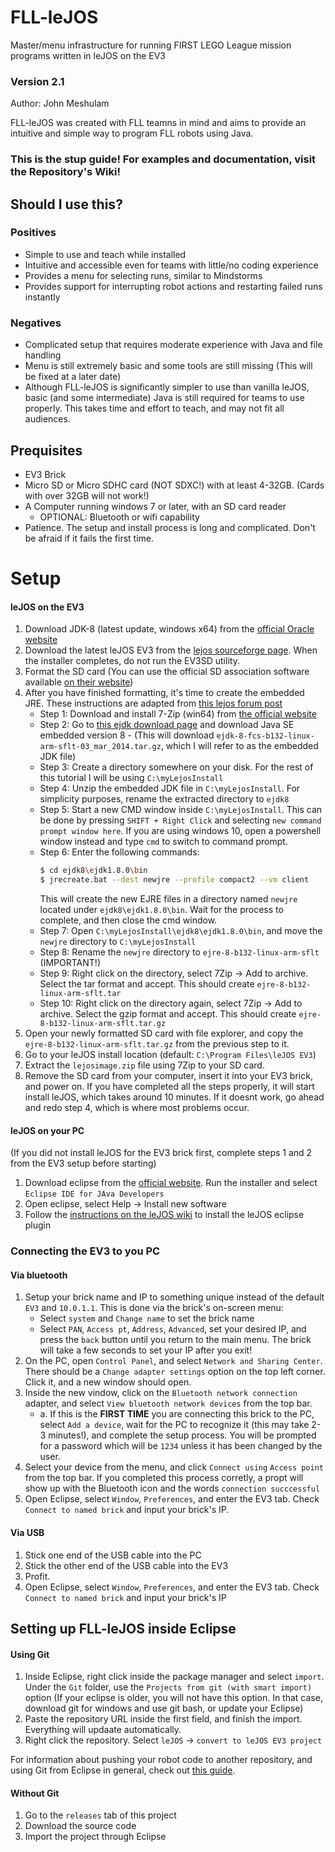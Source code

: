 # FLL-leJOS
Master/menu infrastructure for running FIRST LEGO League mission programs written in leJOS on the EV3

### Version 2.1
Author: John Meshulam

FLL-leJOS was created with FLL teamns in mind and aims to provide an intuitive and simple way to program FLL robots using Java.

### This is the stup guide! For examples and documentation, visit the Repository's Wiki!

## Should I use this?
### Positives
- Simple to use and teach while installed
- Intuitive and accessible even for teams with little/no coding experience
- Provides a menu for selecting runs, similar to Mindstorms
- Provides support for interrupting robot actions and restarting failed runs instantly

### Negatives
- Complicated setup that requires moderate experience with Java and file handling
- Menu is still extremely basic and some tools are still missing (This will be fixed at a later date)
- Although FLL-leJOS is significantly simpler to use than vanilla leJOS, basic (and some intermediate) Java is still required for teams to use properly. This takes time and effort to teach, and may not fit all audiences. 

## Prequisites
- EV3 Brick
- Micro SD or Micro SDHC card (NOT SDXC!) with at least 4-32GB. (Cards with over 32GB will not work!)
- A Computer running windows 7 or later, with an SD card reader
    - OPTIONAL: Bluetooth or wifi capability
- Patience. The setup and install process is long and complicated. Don't be afraid if it fails the first time.

# Setup

#### leJOS on the EV3
1. Download JDK-8 (latest update, windows x64) from the [official Oracle website](https://www.oracle.com/technetwork/java/javase/downloads/jdk8-downloads-2133151.html)
2. Download the latest leJOS EV3 from the [lejos sourceforge page](https://sourceforge.net/projects/ev3.lejos.p/files/). When the installer completes, do not run the EV3SD utility.
3. Format the SD card (You can use the official SD association software available [on their website](https://www.sdcard.org/downloads/formatter/))
4. After you have finished formatting, it's time to create the embedded JRE. These instructions are adapted from [this lejos forum post](https://lejos.sourceforge.io/forum/viewtopic.php?t=6435#p29568)
    - Step 1: Download and install 7-Zip (win64) from [the official website](https://www.7-zip.org/)
    - Step 2: Go to [this ejdk download page](https://www.oracle.com/java/technologies/javaseemeddedev3-downloads.html) and download Java SE embedded version 8
            - (This will download `ejdk-8-fcs-b132-linux-arm-sflt-03_mar_2014.tar.gz`, which I will refer to as the embedded JDK file)
    - Step 3: Create a directory somewhere on your disk. For the rest of this tutorial I will be using `C:\myLejosInstall`
    - Step 4: Unzip the embedded JDK file in `C:\myLejosInstall`. For simplicity purposes, rename the extracted directory to `ejdk8`
    - Step 5: Start a new CMD window inside `C:\myLejosInstall`. This can be done by pressing `SHIFT + Right Click` and selecting `new command prompt window here`. If you are using windows 10, open a powershell window instead and type `cmd` to switch to command prompt.
    - Step 6: Enter the following commands:
        ```sh
        $ cd ejdk8\ejdk1.8.0\bin
        $ jrecreate.bat --dest newjre --profile compact2 --vm client
        ```
        This will create the new EJRE files in a directory named  `newjre` located under `ejdk8\ejdk1.8.0\bin`. Wait for the process to complete, and then close the cmd window.
    - Step 7: Open `C:\myLejosInstall\ejdk8\ejdk1.8.0\bin`, and move the `newjre` directory to `C:\myLejosInstall`
    - Step 8: Rename the `newjre` directory to `ejre-8-b132-linux-arm-sflt` (IMPORTANT!)
    - Step 9: Right click on the directory, select 7Zip -> Add to archive. Select the tar format and accept. This should create `ejre-8-b132-linux-arm-sflt.tar`
    - Step 10: Right click on the directory again, select 7Zip -> Add to archive. Select the gzip format and accept. This should create `ejre-8-b132-linux-arm-sflt.tar.gz`
5. Open your newly formatted SD card with file explorer, and copy the `ejre-8-b132-linux-arm-sflt.tar.gz` from the previous step to it.
6. Go to your leJOS install location (default: `C:\Program Files\leJOS EV3`)
7. Extract the `lejosimage.zip` file using 7Zip to your SD card.
8. Remove the SD card from your computer, insert it into your EV3 brick, and power on. If you have completed all the steps properly, it will start install leJOS, which takes around 10 minutes. If it doesnt work, go ahead and redo step 4, which is where most problems occur.

#### leJOS on your PC
(If you did not install leJOS for the EV3 brick first, complete steps 1 and 2 from the EV3 setup before starting)
1. Download eclipse from the [official website](https://www.eclipse.org/downloads/). Run the installer and select `Eclipse IDE for JAva Developers`
2. Open eclipse, select Help -> Install new software
3. Follow the [instructions on the leJOS wiki](https://sourceforge.net/p/lejos/wiki/Installing%20the%20Eclipse%20plugin/) to install the leJOS eclipse plugin
### Connecting the EV3 to you PC

 #### Via bluetooth
 1. Setup your brick name and IP to something unique instead of the default `EV3` and `10.0.1.1`. This is done via the brick's on-screen menu:
    - Select `system` and `Change name` to set the brick name
    - Select `PAN`, `Access pt`, `Address`, `Advanced`, set your desired IP, and press the `back` button until you return to the main menu. The brick will take a few seconds to set your IP after you exit! 
 2. On the PC, open `Control Panel`, and select `Network and Sharing Center`. There should be a `Change adapter settings` option on the top left corner. Click it, and a new window should open.
 3. Inside the new vindow, click on the `Bluetooth network connection` adapter, and select  `View bluetooth network devices` from the top bar.
    - a. If this is the **FIRST TIME** you are connecting this brick to the PC, select `Add a device`, wait for the PC to recognize it (this may take 2-3 minutes!), and complete the setup process. You will be prompted for a password which will be `1234` unless it has been changed by the user.
4. Select your device from the menu, and click `Connect using` `Access point` from the top bar. If you completed this process corretly, a propt will show up with the Bluetooth icon and the words  `connection succcessful`
5. Open Eclipse, select `Window`, `Preferences`, and enter the EV3 tab. Check `Connect to named brick` and input your brick's IP.

#### Via USB
1. Stick one end of the USB cable into the PC
2. Stick the other end of the USB cable into the EV3
3. Profit.
4. Open Eclipse, select `Window`, `Preferences`, and enter the EV3 tab. Check `Connect to named brick` and input your brick's IP

## Setting up FLL-leJOS inside Eclipse

#### Using Git
1. Inside Eclipse, right click inside the package manager and select `import`. Under the `Git` folder, use the `Projects from git (with smart import)` option (If your eclipse is older, you will not have this option. In that case, download git for windows and use git bash, or update your Eclipse)
2. Paste the repository URL inside the first field, and finish the import. Everything will updaate automatically.
3. Right click the repository. Select `leJOS` -> `convert to leJOS EV3 project`

For information about pushing your robot code to another repository, and using Git from Eclipse in general, check out [this guide](https://eclipsesource.com/blogs/tutorials/egit-tutorial/).

#### Without Git
1. Go to the `releases` tab of this project
2. Download the source code
3. Import the project through Eclipse
